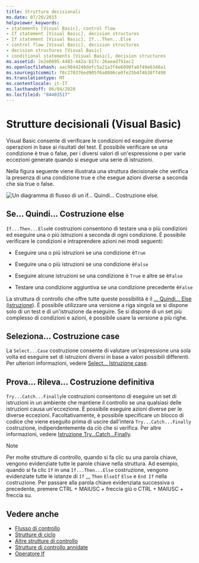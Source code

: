 ```yaml
---
title: Strutture decisionali
ms.date: 07/20/2015
helpviewer_keywords:
- statements [Visual Basic], control flow
- If statement [Visual Basic], decision structures
- If statement [Visual Basic], If...Then...Else
- control flow [Visual Basic], decision structures
- decision structures [Visual Basic]
- conditional statements [Visual Basic], decision structures
ms.assetid: 2e2e0895-4483-442a-b17c-26aead751ec2
ms.openlocfilehash: aac9844240defc5a21a3f4e6090fa8f49e6348a1
ms.sourcegitcommit: f8c270376ed905f6a8896ce0fe25b4f4b38ff498
ms.translationtype: MT
ms.contentlocale: it-IT
ms.lasthandoff: 06/04/2020
ms.locfileid: "84403517"
---
```

# <a name="decision-structures-visual-basic"></a>Strutture decisionali (Visual Basic)
Visual Basic consente di verificare le condizioni ed eseguire diverse operazioni in base ai risultati del test. È possibile verificare se una condizione è true o false, per i diversi valori di un'espressione o per varie eccezioni generate quando si esegue una serie di istruzioni.  
  
 Nella figura seguente viene illustrata una struttura decisionale che verifica la presenza di una condizione true e che esegue azioni diverse a seconda che sia true o false.  
  
 ![Un diagramma di flusso di un if... Quindi... Costruzione else.](./media/decision-structures/if-then-else-construction.gif)  
  
## <a name="ifthenelse-construction"></a>Se... Quindi... Costruzione else  
 `If...Then...Else`le costruzioni consentono di testare una o più condizioni ed eseguire una o più istruzioni a seconda di ogni condizione. È possibile verificare le condizioni e intraprendere azioni nei modi seguenti:  
  
- Eseguire una o più istruzioni se una condizione è`True`  
  
- Eseguire una o più istruzioni se una condizione è`False`  
  
- Eseguire alcune istruzioni se una condizione è `True` e altre se è`False`  
  
- Testare una condizione aggiuntiva se una condizione precedente è`False`  
  
 La struttura di controllo che offre tutte queste possibilità è il [... Quindi... Else (istruzione](../../../language-reference/statements/if-then-else-statement.md)). È possibile utilizzare una versione a riga singola se si dispone solo di un test e di un'istruzione da eseguire. Se si dispone di un set più complesso di condizioni e azioni, è possibile usare la versione a più righe.  
  
## <a name="selectcase-construction"></a>Seleziona... Costruzione case  
 La `Select...Case` costruzione consente di valutare un'espressione una sola volta ed eseguire set di istruzioni diversi in base a valori possibili differenti. Per ulteriori informazioni, vedere [Select... Istruzione case](../../../language-reference/statements/select-case-statement.md).  
  
## <a name="trycatchfinally-construction"></a>Prova... Rileva... Costruzione definitiva  
 `Try...Catch...Finally`le costruzioni consentono di eseguire un set di istruzioni in un ambiente che mantiene il controllo se una qualsiasi delle istruzioni causa un'eccezione. È possibile eseguire azioni diverse per le diverse eccezioni. Facoltativamente, è possibile specificare un blocco di codice che viene eseguito prima di uscire dall'intera `Try...Catch...Finally` costruzione, indipendentemente da ciò che si verifica. Per altre informazioni, vedere [Istruzione Try...Catch...Finally](../../../language-reference/statements/try-catch-finally-statement.md).  
  
> [!NOTE]
> Per molte strutture di controllo, quando si fa clic su una parola chiave, vengono evidenziate tutte le parole chiave nella struttura. Ad esempio, quando si fa clic `If` in una `If...Then...Else` costruzione, vengono evidenziate tutte le istanze di `If` ,,, `Then` `ElseIf` `Else` e `End If` nella costruzione. Per passare alla parola chiave evidenziata successiva o precedente, premere CTRL + MAIUSC + freccia giù o CTRL + MAIUSC + freccia su.  
  
## <a name="see-also"></a>Vedere anche

- [Flusso di controllo](index.md)
- [Strutture di ciclo](loop-structures.md)
- [Altre strutture di controllo](other-control-structures.md)
- [Strutture di controllo annidate](nested-control-structures.md)
- [Operatore If](../../../language-reference/operators/if-operator.md)
